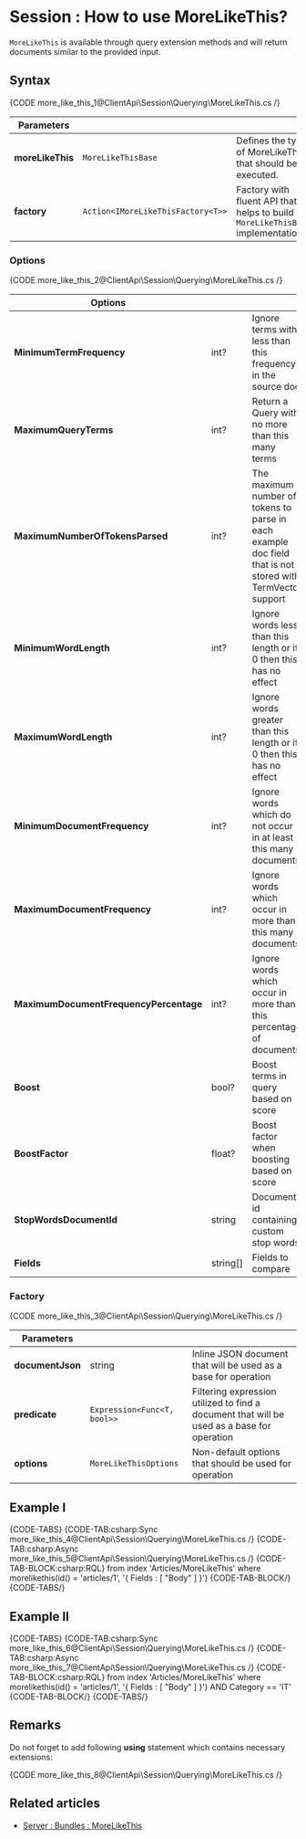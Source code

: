 # Session : How to use MoreLikeThis?

`MoreLikeThis` is available through query extension methods and will return documents similar to the provided input.

## Syntax

{CODE more_like_this_1@ClientApi\Session\Querying\MoreLikeThis.cs /}

| Parameters | | |
| ------------- | ------------- | ----- |
| **moreLikeThis** | `MoreLikeThisBase` | Defines the type of MoreLikeThis that should be executed. |
| **factory** | `Action<IMoreLikeThisFactory<T>>` | Factory with fluent API that helps to build `MoreLikeThisBase` implementation |

### Options

{CODE more_like_this_2@ClientApi\Session\Querying\MoreLikeThis.cs /}

| Options | | |
| ------------- | ------------- | ----- |
| **MinimumTermFrequency** | int? | Ignore terms with less than this frequency in the source doc |
| **MaximumQueryTerms** | int? | Return a Query with no more than this many terms |
| **MaximumNumberOfTokensParsed** | int? | The maximum number of tokens to parse in each example doc field that is not stored with TermVector support |
| **MinimumWordLength** | int? | Ignore words less than this length or if 0 then this has no effect |
| **MaximumWordLength** | int? | Ignore words greater than this length or if 0 then this has no effect |
| **MinimumDocumentFrequency** | int? | Ignore words which do not occur in at least this many documents |
| **MaximumDocumentFrequency** | int? | Ignore words which occur in more than this many documents |
| **MaximumDocumentFrequencyPercentage** | int? | Ignore words which occur in more than this percentage of documents |
| **Boost** | bool? | Boost terms in query based on score |
| **BoostFactor** | float? |  Boost factor when boosting based on score |
| **StopWordsDocumentId** | string | Document id containing custom stop words |
| **Fields** | string[] | Fields to compare |

### Factory

{CODE more_like_this_3@ClientApi\Session\Querying\MoreLikeThis.cs /}

| Parameters | | |
| ------------- | ------------- | ----- |
| **documentJson** | string | Inline JSON document that will be used as a base for operation |
| **predicate** | `Expression<Func<T, bool>>` | Filtering expression utilized to find a document that will be used as a base for operation |
| **options** | `MoreLikeThisOptions` | Non-default options that should be used for operation |

## Example I

{CODE-TABS}
{CODE-TAB:csharp:Sync more_like_this_4@ClientApi\Session\Querying\MoreLikeThis.cs /}
{CODE-TAB:csharp:Async more_like_this_5@ClientApi\Session\Querying\MoreLikeThis.cs /}
{CODE-TAB-BLOCK:csharp:RQL}
from index 'Articles/MoreLikeThis' 
where morelikethis(id() = 'articles/1', '{ Fields : [ "Body" ] }')
{CODE-TAB-BLOCK/}
{CODE-TABS/}

## Example II

{CODE-TABS}
{CODE-TAB:csharp:Sync more_like_this_6@ClientApi\Session\Querying\MoreLikeThis.cs /}
{CODE-TAB:csharp:Async more_like_this_7@ClientApi\Session\Querying\MoreLikeThis.cs /}
{CODE-TAB-BLOCK:csharp:RQL}
from index 'Articles/MoreLikeThis' 
where morelikethis(id() = 'articles/1', '{ Fields : [ "Body" ] }') AND Category == 'IT'
{CODE-TAB-BLOCK/}
{CODE-TABS/}

## Remarks

Do not forget to add following **using** statement which contains necessary extensions:

{CODE more_like_this_8@ClientApi\Session\Querying\MoreLikeThis.cs /}

## Related articles

- [Server : Bundles : MoreLikeThis](../../../server/bundles/more-like-this)
